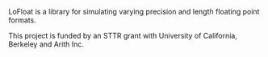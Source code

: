 LoFloat is a library for simulating varying precision and length floating point formats.

This project is funded by an STTR grant with University of California, Berkeley and Arith Inc.

